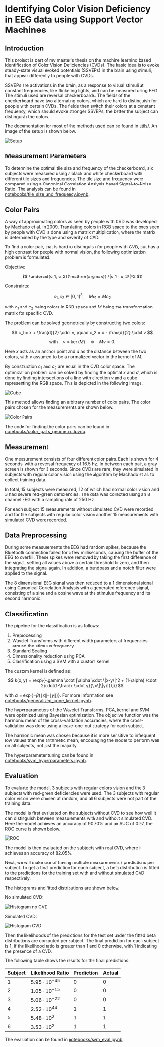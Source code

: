 # Identifying Color Vision Deficiency in EEG data using Support Vector Machines

## Introduction

This project is part of my master's thesis on the machine learning based identification of Color Vision Deficiencies (CVDs). The basic idea is to evoke steady-state visual evoked potentials (SSVEPs) in the brain using stimuli, that appear differently to people with CVDs. 

SSVEPs are activations in the brain, as a response to visual stimuli at constant frequencies, like flickering lights, and can be measured using EEG. 
The stimuli used are reversal checkerboards. The fields of the checkerboard have two alternating colors, which are hard to distinguish for people with certain CVDs. The fields then switch their colors at a constant frequency, which should evoke stronger SSVEPs, the better the subject can distinguish the colors.

The documentation for most of the methods used can be found in [utils/](./utils). An image of the setup is shown below.

![Setup](./images/setup.jpg)

## Measurement Parameters

To determine the optimal tile size and frequency of the checkerboard, six subjects were measured using a black and white checkerboard with different tile sizes and frequencies. The tile size and frequency were compared using a Canonical Correlation Analysis based Signal-to-Noise Ratio. The analysis can be found in [notebooks/tile_size_and_frequency.ipynb](./notebooks/tile_size_and_frequency.ipynb). 

## Color Pairs

A way of approximating colors as seen by people with CVD was developed by Machado et al. in 2009. Translating colors in RGB space to the ones seen by people with CVD is done using a matrix multiplication, where the matrix is determined by the type and severity of CVD. 

To find a color pair, that is hard to distinguish for people with CVD, but has a high contrast for people with normal vision, the following optimization problem is formulated:

Objective: 

$$
\underset{c_1, c_2}{\mathrm{argmax}} \|c_1 - c_2\|^2
$$

Constraints: 

$$
c_1, c_2 \in [0, 1]^3, \quad M c_1 = M c_2
$$

with $c_1$ and $c_2$ being colors in RGB space and $M$ being the transformation matrix for specific CVD.

The problem can be solved geometrically by constructing two colors:

$$
c_1 = x + \frac{d}{2} \cdot v, \quad c_2 = x - \frac{d}{2} \cdot v
$$

$$
\mathrm{with} \quad v = \ker(M) \quad \Rightarrow \quad M v=0.
$$

Here $x$ acts as an anchor point and $d$ as the distance between the two colors, with $v$ assumed to be a normalized vector in the kernel of $M$. 

By construction $c_1$ and $c_2$ are equal in the CVD color space. The optimization problem can be solved by finding the optimal $x$ and $d$, which is done by finding intersections of a line with direction $v$ and a cube representing the RGB space. This is depicted in the following image.

![Cube](./images/cube.png)

This method allows finding an arbitrary number of color pairs. The color pairs chosen for the measurements are shown below.

![Color Pairs](./images/color_pairs.png)

The code for finding the color pairs can be found in [notebooks/color_pairs_geometric.ipynb](./notebooks/color_pairs_geometric.ipynb).

## Measurement

One measurement consists of four different color pairs. Each is shown for 4 seconds, with a reversal frequency of $16.5$ Hz. In between each pair, a gray screen is shown for 3 seconds. 
Since CVDs are rare, they were simulated in subjects with regular color vision using the algorithm by Machado et al. to collect training data. 

In total, 15 subjects were measured, 12 of which had normal color vision and 3 had severe red-green deficiencies. The data was collected using an 8 channel EEG with a sampling rate of $250$ Hz. 

For each subject 15 measurements without simulated CVD were recorded and for the subjects with regular color vision another 15 measurements with simulated CVD were recorded.

## Data Preprocessing

During some measurements the EEG had random spikes, because the Bluetooth connection failed for a few milliseconds, causing the buffer of the EEG to overfill. These spikes were removed by taking the first difference of the signal, setting all values above a certain threshold to zero, and then integrating the signal again. In addition, a bandpass and a notch filter were applied to the signal.

The 8 dimensional EEG signal was then reduced to a 1 dimensional signal using Canonical Correlation Analysis with a generated reference signal, consisting of a sine and a cosine wave at the stimulus frequency and its second harmonic.

## Classification

The pipeline for the classification is as follows:

1. Preprocessing 
2. Wavelet Transforms with different width parameters at frequencies around the stimulus frequency
3. Standard Scaling
4. Dimensionality reduction using PCA
5. Classification using a SVM with a custom kernel

The custom kernel is defined as:

$$
k(x, y) = \exp\{-\gamma \cdot [\alpha \cdot \|x-y\|^2 + (1-\alpha) \cdot 2\cdot(1-\frac{x \cdot y}{\|x\|\|y\|})]\}
$$

with $\alpha = \exp\{-\beta (\|x\| + \|y\|)\}$. For more information see [notebooks/generalized_cone_kernel.ipynb](./notebooks/generalized_cone_kernel.ipynb).

The hyperparameters of the Wavelet Transforms, PCA, kernel and SVM were optimized using Bayesian optimization. The objective function was the harmonic mean of the cross-validation accuracies, where the cross-validation was done using a leave-one-out strategy for each subject. 

The harmonic mean was chosen because it is more sensitive to infrequent low values than the arithmetic mean, encouraging the model to perform well on all subjects, not just the majority.

The hyperparameter tuning can be found in [notebooks/svm_hyperparameters.ipynb](./notebooks/svm_hyperparameters.ipynb).

## Evaluation

To evaluate the model, 3 subjects with regular colors vision and the 3 subjects with red-green deficiencies were used. The 3 subjects with regular color vision were chosen at random, and all 6 subjects were not part of the training data. 

The model is first evaluated on the subjects without CVD to see how well it can distinguish between measurements with and without simulated CVD. Here the model achieves an accuracy of $90.70$% and an AUC of $0.97$, the ROC curve is shown below.

![ROC](./images/no_cvd_roc.png)

The model is then evaluated on the subjects with real CVD, where it achieves an accuracy of $82.05$%.

Next, we will make use of having multiple measurements / predictions per subject. To get a final prediction for each subject, a beta distribution is fitted to the predictions for the training set with and without simulated CVD respectively. 

The histograms and fitted distributions are shown below.

No simulated CVD:

![Histogram no CVD](./images/histogram_not_simulated.png)

Simulated CVD:

![Histogram CVD](./images/histogram_simulated.png)

Then the likelihoods of the predictions for the test set under the fitted beta distributions are computed per subject. The final prediction for each subject is 1, if the likelihood ratio is greater than 1 and 0 otherwise, with 1 indicating the presence of a CVD.

The following table shows the results for the final predictions:

| Subject | Likelihood Ratio | Prediction | Actual |
|-|-|-|-|
| 1 | $5.95 \cdot 10^{-45}$ | 0 | 0 |
| 2 | $1.05 \cdot 10^{-15}$ | 0 | 0 |
| 3 | $5.06 \cdot 10^{-22}$ | 0 | 0 |
| 4 | $2.52 \cdot 10^{44}$ | 1 | 1 |
| 5 | $5.48 \cdot 10^{2}$  | 1 | 1 |
| 6 | $3.53 \cdot 10^{2}$ | 1 | 1 |

The evaluation can be found in [notebooks/svm_eval.ipynb](./notebooks/svm_eval.ipynb).
